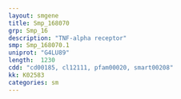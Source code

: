 ```yaml
---
layout: smgene
title: Smp_168070
grp: Smp_16
description: "TNF-alpha receptor"
smp: Smp_168070.1
uniprot: "G4LU89"
length:  1230
cdd: "cd00185, cl12111, pfam00020, smart00208"
kk: K02583
categories: sm
---
```

